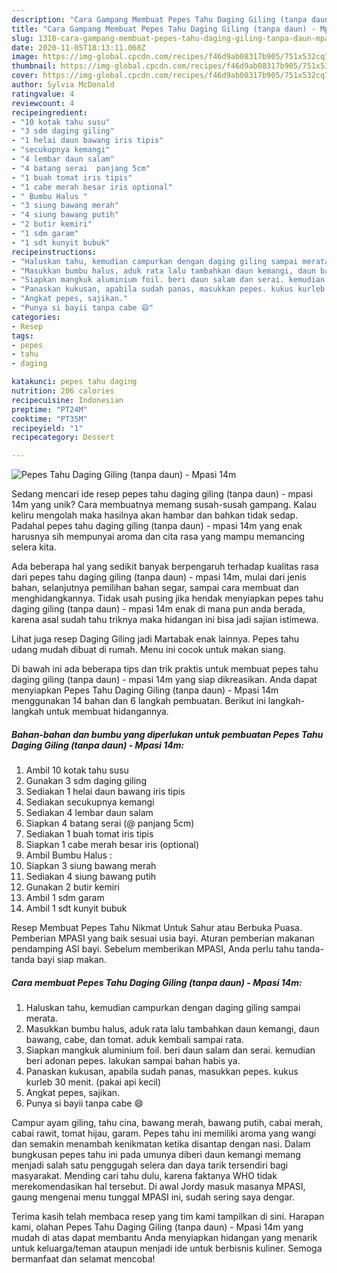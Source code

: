 ```yaml
---
description: "Cara Gampang Membuat Pepes Tahu Daging Giling (tanpa daun) - Mpasi 14m yang Sempurna"
title: "Cara Gampang Membuat Pepes Tahu Daging Giling (tanpa daun) - Mpasi 14m yang Sempurna"
slug: 1318-cara-gampang-membuat-pepes-tahu-daging-giling-tanpa-daun-mpasi-14m-yang-sempurna
date: 2020-11-05T18:13:11.068Z
image: https://img-global.cpcdn.com/recipes/f46d9ab08317b905/751x532cq70/pepes-tahu-daging-giling-tanpa-daun-mpasi-14m-foto-resep-utama.jpg
thumbnail: https://img-global.cpcdn.com/recipes/f46d9ab08317b905/751x532cq70/pepes-tahu-daging-giling-tanpa-daun-mpasi-14m-foto-resep-utama.jpg
cover: https://img-global.cpcdn.com/recipes/f46d9ab08317b905/751x532cq70/pepes-tahu-daging-giling-tanpa-daun-mpasi-14m-foto-resep-utama.jpg
author: Sylvia McDonald
ratingvalue: 4
reviewcount: 4
recipeingredient:
- "10 kotak tahu susu"
- "3 sdm daging giling"
- "1 helai daun bawang iris tipis"
- "secukupnya kemangi"
- "4 lembar daun salam"
- "4 batang serai  panjang 5cm"
- "1 buah tomat iris tipis"
- "1 cabe merah besar iris optional"
- " Bumbu Halus "
- "3 siung bawang merah"
- "4 siung bawang putih"
- "2 butir kemiri"
- "1 sdm garam"
- "1 sdt kunyit bubuk"
recipeinstructions:
- "Haluskan tahu, kemudian campurkan dengan daging giling sampai merata."
- "Masukkan bumbu halus, aduk rata lalu tambahkan daun kemangi, daun bawang, cabe, dan tomat. aduk kembali sampai rata."
- "Siapkan mangkuk aluminium foil. beri daun salam dan serai. kemudian beri adonan pepes. lakukan sampai bahan habis ya."
- "Panaskan kukusan, apabila sudah panas, masukkan pepes. kukus kurleb 30 menit. (pakai api kecil)"
- "Angkat pepes, sajikan."
- "Punya si bayii tanpa cabe 😄"
categories:
- Resep
tags:
- pepes
- tahu
- daging

katakunci: pepes tahu daging 
nutrition: 206 calories
recipecuisine: Indonesian
preptime: "PT24M"
cooktime: "PT35M"
recipeyield: "1"
recipecategory: Dessert

---
```



![Pepes Tahu Daging Giling (tanpa daun) - Mpasi 14m](https://img-global.cpcdn.com/recipes/f46d9ab08317b905/751x532cq70/pepes-tahu-daging-giling-tanpa-daun-mpasi-14m-foto-resep-utama.jpg)

Sedang mencari ide resep pepes tahu daging giling (tanpa daun) - mpasi 14m yang unik? Cara membuatnya memang susah-susah gampang. Kalau keliru mengolah maka hasilnya akan hambar dan bahkan tidak sedap. Padahal pepes tahu daging giling (tanpa daun) - mpasi 14m yang enak harusnya sih mempunyai aroma dan cita rasa yang mampu memancing selera kita.

Ada beberapa hal yang sedikit banyak berpengaruh terhadap kualitas rasa dari pepes tahu daging giling (tanpa daun) - mpasi 14m, mulai dari jenis bahan, selanjutnya pemilihan bahan segar, sampai cara membuat dan menghidangkannya. Tidak usah pusing jika hendak menyiapkan pepes tahu daging giling (tanpa daun) - mpasi 14m enak di mana pun anda berada, karena asal sudah tahu triknya maka hidangan ini bisa jadi sajian istimewa.

Lihat juga resep Daging Giling jadi Martabak enak lainnya. Pepes tahu udang mudah dibuat di rumah. Menu ini cocok untuk makan siang.


Di bawah ini ada beberapa tips dan trik praktis untuk membuat pepes tahu daging giling (tanpa daun) - mpasi 14m yang siap dikreasikan. Anda dapat menyiapkan Pepes Tahu Daging Giling (tanpa daun) - Mpasi 14m menggunakan 14 bahan dan 6 langkah pembuatan. Berikut ini langkah-langkah untuk membuat hidangannya.

<!--inarticleads1-->

##### Bahan-bahan dan bumbu yang diperlukan untuk pembuatan Pepes Tahu Daging Giling (tanpa daun) - Mpasi 14m:

1. Ambil 10 kotak tahu susu
1. Gunakan 3 sdm daging giling
1. Sediakan 1 helai daun bawang iris tipis
1. Sediakan secukupnya kemangi
1. Sediakan 4 lembar daun salam
1. Siapkan 4 batang serai (@ panjang 5cm)
1. Sediakan 1 buah tomat iris tipis
1. Siapkan 1 cabe merah besar iris (optional)
1. Ambil  Bumbu Halus :
1. Siapkan 3 siung bawang merah
1. Sediakan 4 siung bawang putih
1. Gunakan 2 butir kemiri
1. Ambil 1 sdm garam
1. Ambil 1 sdt kunyit bubuk


Resep Membuat Pepes Tahu Nikmat Untuk Sahur atau Berbuka Puasa. Pemberian MPASI yang baik sesuai usia bayi. Aturan pemberian makanan pendamping ASI bayi. Sebelum memberikan MPASI, Anda perlu tahu tanda-tanda bayi siap makan. 

<!--inarticleads2-->

##### Cara membuat Pepes Tahu Daging Giling (tanpa daun) - Mpasi 14m:

1. Haluskan tahu, kemudian campurkan dengan daging giling sampai merata.
1. Masukkan bumbu halus, aduk rata lalu tambahkan daun kemangi, daun bawang, cabe, dan tomat. aduk kembali sampai rata.
1. Siapkan mangkuk aluminium foil. beri daun salam dan serai. kemudian beri adonan pepes. lakukan sampai bahan habis ya.
1. Panaskan kukusan, apabila sudah panas, masukkan pepes. kukus kurleb 30 menit. (pakai api kecil)
1. Angkat pepes, sajikan.
1. Punya si bayii tanpa cabe 😄


Campur ayam giling, tahu cina, bawang merah, bawang putih, cabai merah, cabai rawit, tomat hijau, garam. Pepes tahu ini memiliki aroma yang wangi dan semakin menambah kenikmatan ketika disantap dengan nasi. Dalam bungkusan pepes tahu ini pada umunya diberi daun kemangi memang menjadi salah satu penggugah selera dan daya tarik tersendiri bagi masyarakat. Mending cari tahu dulu, karena faktanya WHO tidak merekomendasikan hal tersebut. Di awal Jordy masuk masanya MPASI, gaung mengenai menu tunggal MPASI ini, sudah sering saya dengar. 

Terima kasih telah membaca resep yang tim kami tampilkan di sini. Harapan kami, olahan Pepes Tahu Daging Giling (tanpa daun) - Mpasi 14m yang mudah di atas dapat membantu Anda menyiapkan hidangan yang menarik untuk keluarga/teman ataupun menjadi ide untuk berbisnis kuliner. Semoga bermanfaat dan selamat mencoba!
